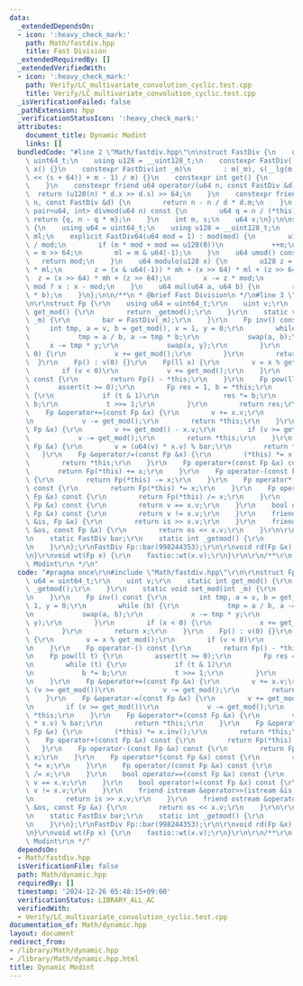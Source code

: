 ```yaml
---
data:
  _extendedDependsOn:
  - icon: ':heavy_check_mark:'
    path: Math/fastdiv.hpp
    title: Fast Division
  _extendedRequiredBy: []
  _extendedVerifiedWith:
  - icon: ':heavy_check_mark:'
    path: Verify/LC_multivariate_convolution_cyclic.test.cpp
    title: Verify/LC_multivariate_convolution_cyclic.test.cpp
  _isVerificationFailed: false
  _pathExtension: hpp
  _verificationStatusIcon: ':heavy_check_mark:'
  attributes:
    document_title: Dynamic Modint
    links: []
  bundledCode: "#line 2 \"Math/fastdiv.hpp\"\n\nstruct FastDiv {\n    using u64 =\
    \ uint64_t;\n    using u128 = __uint128_t;\n    constexpr FastDiv() : m(), s(),\
    \ x() {}\n    constexpr FastDiv(int _m)\n        : m(_m), s(__lg(m - 1)), x(((u128(1)\
    \ << (s + 64)) + m - 1) / m) {}\n    constexpr int get() {\n        return m;\n\
    \    }\n    constexpr friend u64 operator/(u64 n, const FastDiv &d) {\n      \
    \  return (u128(n) * d.x >> d.s) >> 64;\n    }\n    constexpr friend int operator%(u64\
    \ n, const FastDiv &d) {\n        return n - n / d * d.m;\n    }\n    constexpr\
    \ pair<u64, int> divmod(u64 n) const {\n        u64 q = n / (*this);\n       \
    \ return {q, n - q * m};\n    }\n    int m, s;\n    u64 x;\n};\n\nstruct FastDiv64\
    \ {\n    using u64 = uint64_t;\n    using u128 = __uint128_t;\n    u128 mod, mh,\
    \ ml;\n    explicit FastDiv64(u64 mod = 1) : mod(mod) {\n        u128 m = u128(-1)\
    \ / mod;\n        if (m * mod + mod == u128(0))\n            ++m;\n        mh\
    \ = m >> 64;\n        ml = m & u64(-1);\n    }\n    u64 umod() const {\n     \
    \   return mod;\n    }\n    u64 modulo(u128 x) {\n        u128 z = (x & u64(-1))\
    \ * ml;\n        z = (x & u64(-1)) * mh + (x >> 64) * ml + (z >> 64);\n      \
    \  z = (x >> 64) * mh + (z >> 64);\n        x -= z * mod;\n        return x <\
    \ mod ? x : x - mod;\n    }\n    u64 mul(u64 a, u64 b) {\n        return modulo(u128(a)\
    \ * b);\n    }\n};\n\n/**\n * @brief Fast Division\n */\n#line 3 \"Math/dynamic.hpp\"\
    \n\r\nstruct Fp {\r\n    using u64 = uint64_t;\r\n    uint v;\r\n    static int\
    \ get_mod() {\r\n        return _getmod();\r\n    }\r\n    static void set_mod(int\
    \ _m) {\r\n        bar = FastDiv(_m);\r\n    }\r\n    Fp inv() const {\r\n   \
    \     int tmp, a = v, b = get_mod(), x = 1, y = 0;\r\n        while (b) {\r\n\
    \            tmp = a / b, a -= tmp * b;\r\n            swap(a, b);\r\n       \
    \     x -= tmp * y;\r\n            swap(x, y);\r\n        }\r\n        if (x <\
    \ 0) {\r\n            x += get_mod();\r\n        }\r\n        return x;\r\n  \
    \  }\r\n    Fp() : v(0) {}\r\n    Fp(ll x) {\r\n        v = x % get_mod();\r\n\
    \        if (v < 0)\r\n            v += get_mod();\r\n    }\r\n    Fp operator-()\
    \ const {\r\n        return Fp() - *this;\r\n    }\r\n    Fp pow(ll t) {\r\n \
    \       assert(t >= 0);\r\n        Fp res = 1, b = *this;\r\n        while (t)\
    \ {\r\n            if (t & 1)\r\n                res *= b;\r\n            b *=\
    \ b;\r\n            t >>= 1;\r\n        }\r\n        return res;\r\n    }\r\n\
    \    Fp &operator+=(const Fp &x) {\r\n        v += x.v;\r\n        if (v >= get_mod())\r\
    \n            v -= get_mod();\r\n        return *this;\r\n    }\r\n    Fp &operator-=(const\
    \ Fp &x) {\r\n        v += get_mod() - x.v;\r\n        if (v >= get_mod())\r\n\
    \            v -= get_mod();\r\n        return *this;\r\n    }\r\n    Fp &operator*=(const\
    \ Fp &x) {\r\n        v = (u64(v) * x.v) % bar;\r\n        return *this;\r\n \
    \   }\r\n    Fp &operator/=(const Fp &x) {\r\n        (*this) *= x.inv();\r\n\
    \        return *this;\r\n    }\r\n    Fp operator+(const Fp &x) const {\r\n \
    \       return Fp(*this) += x;\r\n    }\r\n    Fp operator-(const Fp &x) const\
    \ {\r\n        return Fp(*this) -= x;\r\n    }\r\n    Fp operator*(const Fp &x)\
    \ const {\r\n        return Fp(*this) *= x;\r\n    }\r\n    Fp operator/(const\
    \ Fp &x) const {\r\n        return Fp(*this) /= x;\r\n    }\r\n    bool operator==(const\
    \ Fp &x) const {\r\n        return v == x.v;\r\n    }\r\n    bool operator!=(const\
    \ Fp &x) const {\r\n        return v != x.v;\r\n    }\r\n    friend istream &operator>>(istream\
    \ &is, Fp &x) {\r\n        return is >> x.v;\r\n    }\r\n    friend ostream &operator<<(ostream\
    \ &os, const Fp &x) {\r\n        return os << x.v;\r\n    }\r\n\r\n  private:\r\
    \n    static FastDiv bar;\r\n    static int _getmod() {\r\n        return bar.get();\r\
    \n    }\r\n};\r\nFastDiv Fp::bar(998244353);\r\n\r\nvoid rd(Fp &x) {\r\n    fastio::rd(x.v);\r\
    \n}\r\nvoid wt(Fp x) {\r\n    fastio::wt(x.v);\r\n}\r\n\r\n/**\r\n * @brief Dynamic\
    \ Modint\r\n */\n"
  code: "#pragma once\r\n#include \"Math/fastdiv.hpp\"\r\n\r\nstruct Fp {\r\n    using\
    \ u64 = uint64_t;\r\n    uint v;\r\n    static int get_mod() {\r\n        return\
    \ _getmod();\r\n    }\r\n    static void set_mod(int _m) {\r\n        bar = FastDiv(_m);\r\
    \n    }\r\n    Fp inv() const {\r\n        int tmp, a = v, b = get_mod(), x =\
    \ 1, y = 0;\r\n        while (b) {\r\n            tmp = a / b, a -= tmp * b;\r\
    \n            swap(a, b);\r\n            x -= tmp * y;\r\n            swap(x,\
    \ y);\r\n        }\r\n        if (x < 0) {\r\n            x += get_mod();\r\n\
    \        }\r\n        return x;\r\n    }\r\n    Fp() : v(0) {}\r\n    Fp(ll x)\
    \ {\r\n        v = x % get_mod();\r\n        if (v < 0)\r\n            v += get_mod();\r\
    \n    }\r\n    Fp operator-() const {\r\n        return Fp() - *this;\r\n    }\r\
    \n    Fp pow(ll t) {\r\n        assert(t >= 0);\r\n        Fp res = 1, b = *this;\r\
    \n        while (t) {\r\n            if (t & 1)\r\n                res *= b;\r\
    \n            b *= b;\r\n            t >>= 1;\r\n        }\r\n        return res;\r\
    \n    }\r\n    Fp &operator+=(const Fp &x) {\r\n        v += x.v;\r\n        if\
    \ (v >= get_mod())\r\n            v -= get_mod();\r\n        return *this;\r\n\
    \    }\r\n    Fp &operator-=(const Fp &x) {\r\n        v += get_mod() - x.v;\r\
    \n        if (v >= get_mod())\r\n            v -= get_mod();\r\n        return\
    \ *this;\r\n    }\r\n    Fp &operator*=(const Fp &x) {\r\n        v = (u64(v)\
    \ * x.v) % bar;\r\n        return *this;\r\n    }\r\n    Fp &operator/=(const\
    \ Fp &x) {\r\n        (*this) *= x.inv();\r\n        return *this;\r\n    }\r\n\
    \    Fp operator+(const Fp &x) const {\r\n        return Fp(*this) += x;\r\n \
    \   }\r\n    Fp operator-(const Fp &x) const {\r\n        return Fp(*this) -=\
    \ x;\r\n    }\r\n    Fp operator*(const Fp &x) const {\r\n        return Fp(*this)\
    \ *= x;\r\n    }\r\n    Fp operator/(const Fp &x) const {\r\n        return Fp(*this)\
    \ /= x;\r\n    }\r\n    bool operator==(const Fp &x) const {\r\n        return\
    \ v == x.v;\r\n    }\r\n    bool operator!=(const Fp &x) const {\r\n        return\
    \ v != x.v;\r\n    }\r\n    friend istream &operator>>(istream &is, Fp &x) {\r\
    \n        return is >> x.v;\r\n    }\r\n    friend ostream &operator<<(ostream\
    \ &os, const Fp &x) {\r\n        return os << x.v;\r\n    }\r\n\r\n  private:\r\
    \n    static FastDiv bar;\r\n    static int _getmod() {\r\n        return bar.get();\r\
    \n    }\r\n};\r\nFastDiv Fp::bar(998244353);\r\n\r\nvoid rd(Fp &x) {\r\n    fastio::rd(x.v);\r\
    \n}\r\nvoid wt(Fp x) {\r\n    fastio::wt(x.v);\r\n}\r\n\r\n/**\r\n * @brief Dynamic\
    \ Modint\r\n */"
  dependsOn:
  - Math/fastdiv.hpp
  isVerificationFile: false
  path: Math/dynamic.hpp
  requiredBy: []
  timestamp: '2024-12-26 05:48:15+09:00'
  verificationStatus: LIBRARY_ALL_AC
  verifiedWith:
  - Verify/LC_multivariate_convolution_cyclic.test.cpp
documentation_of: Math/dynamic.hpp
layout: document
redirect_from:
- /library/Math/dynamic.hpp
- /library/Math/dynamic.hpp.html
title: Dynamic Modint
---
```

